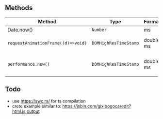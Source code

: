 ## Methods

<!-- Shared links --->

[moz-dhres]: https://developer.mozilla.org/en-US/docs/Web/API/DOMHighResTimeStamp
[moz-now]: https://developer.mozilla.org/en-US/docs/Web/JavaScript/Reference/Global_Objects/Date/now

<small>

| Method                             | Type                  | Format    | Precision                                 | Docs              |
| ---------------------------------- | --------------------- | --------- | ----------------------------------------- | ----------------- |
| Date.now()                         | `Number`              | ms        | 1                                         |
| `requestAnimationFrame((d)=>void)` | `DOMHighResTimeStamp` | double ms | Chrome: `1/1e3`<br/>Safari+Firefox: `1`   | [docs][moz-dhres] |
| `performance.now()`                | `DOMHighResTimeStamp` | double ms | Chrome: `1/1e12`<br />Safari+Firefox: `1` | [docs][moz-now]   |

</small>

## Todo

- use https://swc.rs/ for ts compilation
- crete example similar to: https://jsbin.com/gixibogoca/edit?html,js,output
